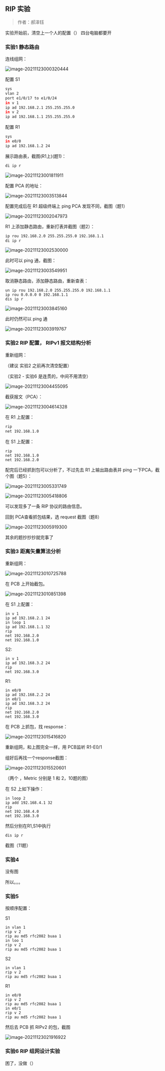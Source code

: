 ## RIP 实验

> 作者：郝泽钰

实验开始前，清空上一个人的配置（） 四台电脑都要开

### 实验1 静态路由

连线组网：

![image-20211123000320444](img/image-20211123000320444-16376075164901.png)

配置 S1

```sh
sys
vlan 2
port e1/0/17 to e1/0/24
in v 1
ip ad 192.168.2.1 255.255.255.0
in v 2
ip ad 192.168.1.1 255.255.255.0
```

配置 R1

```sh
sys
in e0/0
ip ad 192.168.1.2 24
```

展示路由表，截图(R1上)(题1)：

```sh
di ip r
```

![image-20211123001811911](img/image-20211123001811911-16376075164912.png)

配置 PCA 的地址：

![image-20211123003513844](img/image-20211123003513844-16376075164915.png)

配置完成后在 R1 超级终端上 ping PCA 发现不同，截图（题1）

![image-20211123002047973](img/image-20211123002047973-16376075164913.png)

R1 上添加静态路由，重新打表并截图（题2）：

```sh
ip rou 192.168.2.0 255.255.255.0 192.168.1.1
di ip r
```

![image-20211123002530000](img/image-20211123002530000-16376075164914.png)

此时可以 ping 通，截图：

![image-20211123003549951](img/image-20211123003549951-163760751649111.png)

取消静态路由，添加静态路由，重新查表：

```
un ip rou 192.168.2.0 255.255.255.0 192.168.1.1
ip rou 0.0.0.0 0 192.168.1.1
dis ip r
```

![image-20211123003845160](img/image-20211123003845160-16376075164917.png)

此时仍然可以 ping 通

![image-20211123003919767](img/image-20211123003919767-16376075164916.png)

### 实验2 RIP 配置， RIPv1 报文结构分析

重新组网：

（建议 实验2 之前再次清空配置）

（实验2 - 实验6 是连贯的，中间不用清空）

![image-20211123004455095](img/image-20211123004455095-16376075164918.png)

截获报文（PCA）：

![image-20211123004614328](img/image-20211123004614328-16376075164919.png)

在 R1 上配置：

```sh
rip
net 192.168.1.0
```

在 S1 上配置：

```
rip
net 192.168.1.0
net 192.168.2.0
```

配完后已经抓到包可以分析了，不过先去 R1 上输出路由表并 ping 一下PCA，截个图（题5）：

![image-20211123005331749](img/image-20211123005331749-163760751649110.png)

![image-20211123005418806](img/image-20211123005418806-163760751649112.png)

可以发现多了一条 RIP 协议的路由信息。

回到 PCA查看抓包结果，选 request 截图（题8）

![image-20211123005919300](img/image-20211123005919300-163760751649113.png)

其余的题抄抄抄就完事了

### 实验3 距离矢量算法分析

重新组网：

![image-20211123010725788](img/image-20211123010725788-163760751649114.png)

在 PCB 上开始截包。

![image-20211123010851398](img/image-20211123010851398-16376009333791-163760751649116.png)

在 S1 上配置：

```
in v 1
ip ad 192.168.2.1 24
in loop 1
ip ad 192.168.1.1 32
rip
net 192.168.2.0
net 192.168.1.0
```

S2:

```
in v 1
ip ad 192.168.3.2 24
rip
net 192.168.3.0
```

R1:

```
in e0/0
ip ad 192.168.2.2 24
in e0/1
ip ad 192.168.3.2 24
rip
net 192.168.2.0
net 192.168.3.0
```

在 PCB 上抓包，找 response：

![image-20211123015416820](img/image-20211123015416820-163760751649115.png)

重新组网，和上图完全一样，用 PCB监听 R1-E0/1 

组好后再找一个response截图：

![image-20211123015520601](img/image-20211123015520601-16376037229312-163760751649117.png)

（两个 ，Metric 分别是 1 和 2，10题的图）



在 S2 上如下操作：

```
in loop 2
ip add 192.168.4.1 32
rip
net 192.168.4.0
net 192.168.3.0
```

然后分别在R1,S1中执行

```
dis ip r
```

截图（11题）

### 实验4 

没有图

所以。。。

### 实验5

按顺序配置：

S1

```
in vlan 1
rip v 2
rip au md5 rfc2082 buaa 1
in loo 1
rip v 2
rip au md5 rfc2082 buaa 1
```

S2

```
in vlan 1
rip v 2
rip au md5 rfc2082 buaa 1
```

R1

```
in e0/0
rip v 2
rip au md5 rfc2082 buaa 1
in e0/1
rip v 2
rip au md5 rfc2082 buaa 1
```

然后去 PCB 抓 RIPv2 的包，截图

![image-20211123021916922](img/image-20211123021916922-163760751649118.png)

### 实验6 RIP 组网设计实验

困了，没做（）
